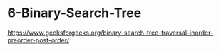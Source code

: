 # 6-Binary-Search-Tree

https://www.geeksforgeeks.org/binary-search-tree-traversal-inorder-preorder-post-order/